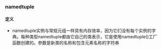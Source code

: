 ### namedtuple

#### 定义
- namedtuple实例与常规元组一样具有内存效率，因为它们没有每个实例的字典。每种类型namedtuple都由它自己的类表示，它是使用namedtuple()工厂函数创建的。参数是新类的名称和包含元素名称的字符串

